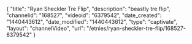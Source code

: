 {
    "title": "Ryan Sheckler Tre Flip",
    "description": "beastly tre flip",
    "channelid": "168527",
    "videoid": "6379542",
    "date_created": "1440443612",
    "date_modified": "1440443612",
    "type": "captivate",
    "layout": "channelVideo",
    "url": "\/etnies\/ryan-sheckler-tre-flip\/168527-6379542"
}
